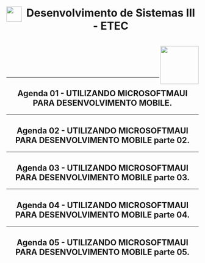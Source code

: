 <div align="center">
<img align="left" height="40" src="https://www.svgrepo.com/show/477093/mobile-phone-signal.svg"/><h1>Desenvolvimento de Sistemas III - ETEC</h1>
<br>
  <img align="right" height="100" src="https://www.svgrepo.com/show/477108/computer.svg" />
<br>
  <br>
  <br>
  <br>
  <hr>
<h2>Agenda 01 - UTILIZANDO MICROSOFTMAUI PARA DESENVOLVIMENTO MOBILE.</h2>

<hr>

<h2>Agenda 02 - UTILIZANDO MICROSOFTMAUI PARA DESENVOLVIMENTO MOBILE parte 02.</h2>

<hr>

<h2>Agenda 03 - UTILIZANDO MICROSOFTMAUI PARA DESENVOLVIMENTO MOBILE parte 03.</h2>


<hr>

<h2>Agenda 04 - UTILIZANDO MICROSOFTMAUI PARA DESENVOLVIMENTO MOBILE parte 04.</h2>


<hr>

<h2>Agenda 05 - UTILIZANDO MICROSOFTMAUI PARA DESENVOLVIMENTO MOBILE parte 05.</h2>



</div>
